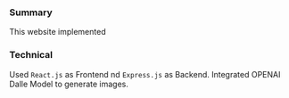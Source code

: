 ### Summary

This website implemented 

### Technical

Used `React.js` as Frontend nd  `Express.js` as Backend.  Integrated OPENAI Dalle Model to generate images.


